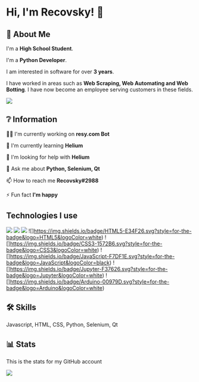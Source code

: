 
# Hi, I'm Recovsky! 👋


## 🚀 About Me
I'm a **High School Student**.

I'm a **Python Developer**. 

I am interested in software for over **3 years**. 

I have worked in areas such as **Web Scraping, Web Automating and Web Botting**. I have now become an employee serving customers in these fields.


![](https://komarev.com/ghpvc/?username=recovsky&color=blueviolet)


## ❔ Information
👩‍💻 I'm currently working on **resy.com Bot**

🧠 I'm currently learning **Helium**

🤔 I'm looking for help with **Helium**

💬 Ask me about **Python, Selenium, Qt**

📫 How to reach me **Recovsky#2988**

⚡️ Fun fact **I'm happy**


## Technologies I use
![](https://img.shields.io/badge/Python-3776AB.svg?style=for-the-badge&logo=Python&logoColor=white)
![](https://img.shields.io/badge/Selenium-43B02A.svg?style=for-the-badge&logo=Selenium&logoColor=white)
![](https://img.shields.io/badge/Node.js-339933.svg?style=for-the-badge&logo=nodedotjs&logoColor=white)
![]https://img.shields.io/badge/HTML5-E34F26.svg?style=for-the-badge&logo=HTML5&logoColor=white)
![]https://img.shields.io/badge/CSS3-1572B6.svg?style=for-the-badge&logo=CSS3&logoColor=white)
![]https://img.shields.io/badge/JavaScript-F7DF1E.svg?style=for-the-badge&logo=JavaScript&logoColor=black)
![]https://img.shields.io/badge/Jupyter-F37626.svg?style=for-the-badge&logo=Jupyter&logoColor=white)
![]https://img.shields.io/badge/Arduino-00979D.svg?style=for-the-badge&logo=Arduino&logoColor=white)

## 🛠 Skills
Javascript, HTML, CSS, Python, Selenium, Qt


## 📊 Stats

This is the stats for my GitHub account

![](https://github-profile-summary-cards.vercel.app/api/cards/profile-details?username=recovsky&theme=tokyonight)
